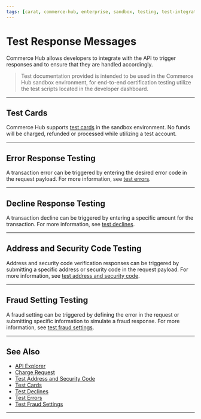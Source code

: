 ```yaml
---
tags: [carat, commerce-hub, enterprise, sandbox, testing, test-integration, test-cards, test-declines, test-errors, test-fraud]
---
```


# Test Response Messages

Commerce Hub allows developers to integrate with the API to trigger responses and to ensure that they are handled accordingly. 

<!-- theme: warning -->
> Test documentation provided is intended to be used in the Commerce Hub sandbox environment, for end-to-end certification testing utilize the test scripts located in the developer dashboard.

---

## Test Cards

Commerce Hub supports [test cards](?path=docs/Resources/Guides/Testing/Test-Cards.md) in the sandbox environment. No funds will be charged, refunded or processed while utilizing a test account.

--- 

## Error Response Testing

A transaction error can be triggered by entering the desired error code in the request payload. For more information, see [test errors](?path=docs/Resources/Guides/Testing/Test-Errors.md).

---

## Decline Response Testing

A transaction decline can be triggered by entering a specific amount for the transaction. For more information, see [test declines](?path=docs/Resources/Testing/Test-Declines.md).

---

## Address and Security Code Testing

Address and security code verification responses can be triggered by submitting a specific address or security code in the request payload. For more information, see [test address and security code](?path=docs/Resources/Guides/Testing/Test-Address-Security.md).

---
## Fraud Setting Testing

A fraud setting can be triggered by defining the error in the request or submitting specific information to simulate a fraud response. For more information, see [test fraud settings](?path=docs/Resources/Guides/Testing/Test-Fraud.md).


---

## See Also

- [API Explorer](../api/?type=post&path=/payments/v1/charges)
- [Charge Request](path?=docs/Resources/API-Documents/Payments/Charges.md)
- [Test Address and Security Code](?path=docs/Resources/Guides/Testing/Test-Address-Security.md)
- [Test Cards](?path=docs/Resources/Guides/Testing/Test-Cards.md)
- [Test Declines](?path=docs/Resources/Guides/Testing/Test-Declines.md)
- [Test Errors](?path=docs/Resources/Guides/Testing/Test-Errors.md)
- [Test Fraud Settings](?path=docs/Resources/Guides/Testing/Test-Fraud.md)

---
